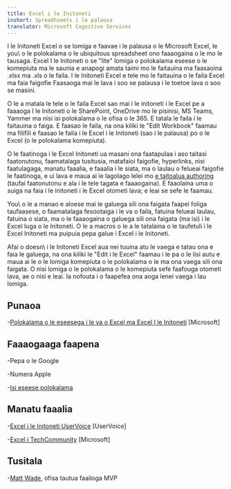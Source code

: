 ```yaml
---
title: Excel i le Initoneti
inshort: Spreadhseets i le palausa
translator: Microsoft Cognitive Services
---
```


I le Initoneti Excel o se lomiga e faavae i le palausa o le Microsoft Excel, le
you\ o le polokalama o le ubiquitous spreadsheet ono faaaogaina o le mo le tausaga. Excel
I le Initoneti o se \"lite\" lomiga o polokalama eseese o le komepiuta ma le
saunia e anapogi amata taimi mo le faitauina ma faasaoina .xlsx ma .xls
o le faila. I le Initoneti Excel e tele mo le faitauina o le faila Excel ma faia faigofie
Faasaoga mai le lava i soo se palausa i le toetoe lava o soo se masini.

O le a matala le tele o le faila Excel sao mai i le initoneti i le Excel pe a faaaoga
I le Initoneti o le SharePoint, OneDrive mo le pisinisi, MS Teams, Yammer ma nisi
isi polokalama o le ofisa o le 365. E tatala le faila i le faitauina o faiga. E faasao le faila,
na ona kiliki le \"Edit Workbook\" faamau ma filifili e faasao le faila i le
Excel i le Initoneti (sao i le palausa) po o le Excel (o le polokalama komepiuta).

O le faatinoga i le Excel Initoneti ua masani ona faatapulaa i aso taitasi
faatonutonu, faamatalaga tusitusia, matafaioi faigofie, hyperlinks, nisi faatulagaga,
manatu faaalia, e faaalia i le siata, ma o laulau o felueai faigofie le faatinoga,
e ui lava e maua ai le lagolago lelei mo
[e taitoalua authoring](http://icsh.pt/CoAuthoring) (taufai faatonutonu e ala i le
tele tagata e faaaogaina). E faaolaina uma o suiga na faia i le initoneti i le Excel
otometi lava; e leai se sefe le faamau.

You\ o le a manao e aloese mai le galuega sili ona faigata faapei foliga taufaasese, o faamatalaga
fesootaiga i le va o faila, fatuina felueai laulau, fatuina o siata, ma
o le faaaogaina o galuega sili ona faigata (ma isi) i le Excel luga o le Initoneti. O le a macros
o le a le tatalaina o le taufetuli i le Excel Initoneti ma puipuia pepa galue i
Excel i le Initoneti.

Afai o doesn\ i le Initoneti Excel aua nei tuuina atu le vaega e tatau ona e faia le galuega,
na ona kiliki le \"Edit i le Excel\" faamau i le pa o le lisi autu e maua ai le
o le lomiga komepiuta o le polokalama o le ma ona vaega sili ona faigata. O nisi lomiga
o le polokalama o le komepiuta sefe faafouga otometi lava, ae o nisi e leai. Ia nofouta i
o faapefea ona aoga lenei vaega i lau lomiga.

Punaoa
---------

-[Polokalama o le eseesega i le va o Excel ma Excel
    I le Initoneti](https://support.office.com/en-us/article/Differences-between-using-a-workbook-in-the-browser-and-in-Excel-F0DC28ED-B85D-4E1D-BE6D-5878005DB3B6)
    \[Microsoft\]

Faaaogaaga faapena
--------------------

-Pepa o le Google

-Numera Apple

-[Isi eseese
    polokalama](https://en.wikipedia.org/wiki/List_of_spreadsheet_software#Online_spreadsheets)

Manatu faaalia
---------

-[Excel i le Initoneti UserVoice](https://excel.uservoice.com/forums/274580-excel-online)
    \[UserVoice\]

-[Excel i TechCommunity](https://techcommunity.microsoft.com/t5/Word/ct-p/Word)
    \[Microsoft\]

Tusitala
---------

-[Matt Wade](https://www.linkedin.com/in/thatmattwade/), ofisa tautua faailoga MVP


